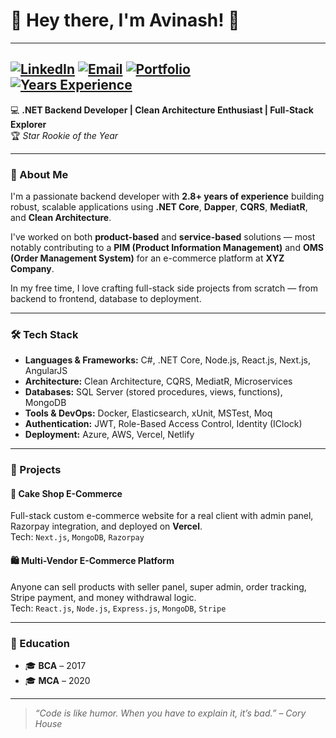# 👋 Hey there, I'm Avinash! 🚀
---
[![LinkedIn](https://img.shields.io/badge/-Connect-blue?logo=linkedin)](https://www.linkedin.com/in/avinash-gupta380/)
[![Email](https://img.shields.io/badge/-Contact-red?logo=gmail)](mailto:avinashgupta380@gmail.com)
[![Portfolio](https://img.shields.io/badge/-Visit-green?logo=vercel)](your-portfolio)  
[![Years Experience](https://img.shields.io/badge/2.5%2B_Years-Experience-9cf)]()
---
💻 **.NET Backend Developer | Clean Architecture Enthusiast | Full-Stack Explorer**  
🏆 _Star Rookie of the Year_

---

### 🧠 About Me

I'm a passionate backend developer with **2.8+ years of experience** building robust, scalable applications using **.NET Core**, **Dapper**, **CQRS**, **MediatR**, and **Clean Architecture**.  

I've worked on both **product-based** and **service-based** solutions — most notably contributing to a **PIM (Product Information Management)** and **OMS (Order Management System)** for an e-commerce platform at **XYZ Company**.

In my free time, I love crafting full-stack side projects from scratch — from backend to frontend, database to deployment.

---

### 🛠 Tech Stack

- **Languages & Frameworks:** C#, .NET Core, Node.js, React.js, Next.js, AngularJS  
- **Architecture:** Clean Architecture, CQRS, MediatR, Microservices  
- **Databases:** SQL Server (stored procedures, views, functions), MongoDB  
- **Tools & DevOps:** Docker, Elasticsearch, xUnit, MSTest, Moq  
- **Authentication:** JWT, Role-Based Access Control, Identity (IClock)  
- **Deployment:** Azure, AWS, Vercel, Netlify  

---

### 🌟 Projects

#### 🍰 Cake Shop E-Commerce  
Full-stack custom e-commerce website for a real client with admin panel, Razorpay integration, and deployed on **Vercel**.  
Tech: `Next.js`, `MongoDB`, `Razorpay`

#### 🛍️ Multi-Vendor E-Commerce Platform  
Anyone can sell products with seller panel, super admin, order tracking, Stripe payment, and money withdrawal logic.  
Tech: `React.js`, `Node.js`, `Express.js`, `MongoDB`, `Stripe`

---

### 📜 Education
- 🎓 **BCA** – 2017  
- 🎓 **MCA** – 2020  

---

> _“Code is like humor. When you have to explain it, it’s bad.” – Cory House_

<!---
FreeGitProject/FreeGitProject is a ✨ special ✨ repository because its `README.md` (this file) appears on your GitHub profile.
You can click the Preview link to take a look at your changes.
--->
